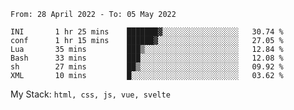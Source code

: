 <!--START_SECTION:waka-->

```text
From: 28 April 2022 - To: 05 May 2022

INI       1 hr 25 mins    ███████▓░░░░░░░░░░░░░░░░░   30.74 %
conf      1 hr 15 mins    ██████▓░░░░░░░░░░░░░░░░░░   27.05 %
Lua       35 mins         ███▒░░░░░░░░░░░░░░░░░░░░░   12.84 %
Bash      33 mins         ███░░░░░░░░░░░░░░░░░░░░░░   12.08 %
sh        27 mins         ██▒░░░░░░░░░░░░░░░░░░░░░░   09.92 %
XML       10 mins         █░░░░░░░░░░░░░░░░░░░░░░░░   03.62 %
```

<!--END_SECTION:waka-->
My Stack: `html, css, js, vue, svelte`
